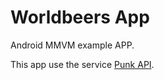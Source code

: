 # Worldbeers App

Android MMVM example APP.

This app use the service [Punk API](https://punkapi.com/documentation/v2 ). 